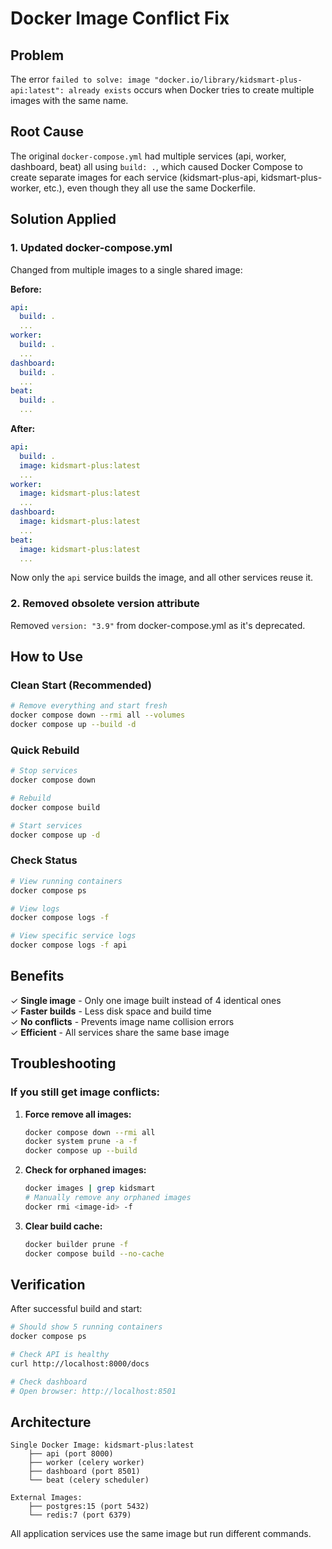 # Docker Image Conflict Fix

## Problem
The error `failed to solve: image "docker.io/library/kidsmart-plus-api:latest": already exists` occurs when Docker tries to create multiple images with the same name.

## Root Cause
The original `docker-compose.yml` had multiple services (api, worker, dashboard, beat) all using `build: .`, which caused Docker Compose to create separate images for each service (kidsmart-plus-api, kidsmart-plus-worker, etc.), even though they all use the same Dockerfile.

## Solution Applied

### 1. Updated docker-compose.yml
Changed from multiple images to a single shared image:

**Before:**
```yaml
api:
  build: .
  ...
worker:
  build: .
  ...
dashboard:
  build: .
  ...
beat:
  build: .
  ...
```

**After:**
```yaml
api:
  build: .
  image: kidsmart-plus:latest
  ...
worker:
  image: kidsmart-plus:latest
  ...
dashboard:
  image: kidsmart-plus:latest
  ...
beat:
  image: kidsmart-plus:latest
  ...
```

Now only the `api` service builds the image, and all other services reuse it.

### 2. Removed obsolete version attribute
Removed `version: "3.9"` from docker-compose.yml as it's deprecated.

## How to Use

### Clean Start (Recommended)
```bash
# Remove everything and start fresh
docker compose down --rmi all --volumes
docker compose up --build -d
```

### Quick Rebuild
```bash
# Stop services
docker compose down

# Rebuild
docker compose build

# Start services
docker compose up -d
```

### Check Status
```bash
# View running containers
docker compose ps

# View logs
docker compose logs -f

# View specific service logs
docker compose logs -f api
```

## Benefits

✓ **Single image** - Only one image built instead of 4 identical ones  
✓ **Faster builds** - Less disk space and build time  
✓ **No conflicts** - Prevents image name collision errors  
✓ **Efficient** - All services share the same base image  

## Troubleshooting

### If you still get image conflicts:

1. **Force remove all images:**
   ```bash
   docker compose down --rmi all
   docker system prune -a -f
   docker compose up --build
   ```

2. **Check for orphaned images:**
   ```bash
   docker images | grep kidsmart
   # Manually remove any orphaned images
   docker rmi <image-id> -f
   ```

3. **Clear build cache:**
   ```bash
   docker builder prune -f
   docker compose build --no-cache
   ```

## Verification

After successful build and start:

```bash
# Should show 5 running containers
docker compose ps

# Check API is healthy
curl http://localhost:8000/docs

# Check dashboard
# Open browser: http://localhost:8501
```

## Architecture

```
Single Docker Image: kidsmart-plus:latest
    ├── api (port 8000)
    ├── worker (celery worker)
    ├── dashboard (port 8501)
    └── beat (celery scheduler)
    
External Images:
    ├── postgres:15 (port 5432)
    └── redis:7 (port 6379)
```

All application services use the same image but run different commands.

